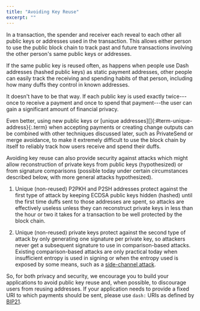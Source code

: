 ```yaml
---
title: "Avoiding Key Reuse"
excerpt: ""
---
```

In a transaction, the spender and receiver each reveal to each other all public keys or addresses used in the transaction. This allows either person to use the public block chain to track past and future transactions involving the other person's same public keys or addresses.

If the same public key is reused often, as happens when people use Dash addresses (hashed public keys) as static payment addresses, other people can easily track the receiving and spending habits of that person, including how many duffs they control in known addresses.

It doesn't have to be that way. If each public key is used exactly twice---once to receive a payment and once to spend that payment---the user can gain a significant amount of financial privacy.

Even better, using new public keys or [unique addresses][]{:#term-unique-address}{:.term} when accepting payments or creating change outputs can be combined with other techniques discussed later, such as PrivateSend or merge avoidance, to make it extremely difficult to use the block chain by itself to reliably track how users receive and spend their duffs.

Avoiding key reuse can also provide security against attacks which might allow reconstruction of private keys from public keys (hypothesized) or from signature comparisons (possible today under certain circumstances described below, with more general attacks hypothesized).

1. Unique (non-reused) P2PKH and P2SH addresses protect against the first type of attack by keeping ECDSA public keys hidden (hashed) until the first time duffs sent to those addresses are spent, so attacks are effectively useless unless they can reconstruct private keys in less than the hour or two it takes for a transaction to be well protected by the block chain.

2. Unique (non-reused) private keys protect against the second type of attack by only generating one signature per private key, so attackers never get a subsequent signature to use in comparison-based attacks. Existing comparison-based attacks are only practical today when insufficient entropy is used in signing or when the entropy used is exposed by some means, such as a [side-channel attack](https://en.wikipedia.org/wiki/Side_channel_attack).

So, for both privacy and security, we encourage you to build your applications to avoid public key reuse and, when possible, to discourage users from reusing addresses. If your application needs to provide a fixed URI to which payments should be sent, please use `dash:` URIs as defined by [BIP21](https://github.com/dashevo/bips/blob/master/bip-0021.mediawiki#general-format).